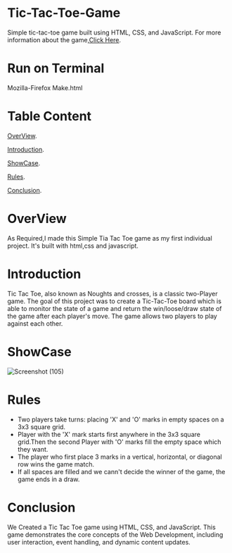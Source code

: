 # Tic-Tac-Toe-Game
Simple tic-tac-toe game built using HTML, CSS, and JavaScript. For more information about the game,[Click Here](https://en.wikipedia.org/wiki/Tic-tac-toe/).

# Run on Terminal
Mozilla-Firefox Make.html

# Table Content
[OverView](https://github.com/Sauravkr1806/Tic-Tac-Toe-Game?tab=readme-ov-file#overview).

[Introduction](https://github.com/Sauravkr1806/Tic-Tac-Toe-Game?tab=readme-ov-file#introduction).

[ShowCase](https://github.com/Sauravkr1806/Tic-Tac-Toe-Game?tab=readme-ov-file#showcase).

[Rules](https://github.com/Sauravkr1806/Tic-Tac-Toe-Game?tab=readme-ov-file#rules).

[Conclusion](https://github.com/Sauravkr1806/Tic-Tac-Toe-Game/blob/main/README.md#conclusion).
# OverView
As Required,I made this Simple Tia Tac Toe game as my first individual project. It's built with html,css and javascript.

# Introduction
Tic Tac Toe, also known as Noughts and crosses, is a classic two-Player game. The goal of this project was to create a Tic-Tac-Toe board which is able to monitor the state of a game and return the win/loose/draw state of the game after each player's move. The game allows two players to play against each other.

# ShowCase
![Screenshot (105)](https://github.com/Sauravkr1806/Tic-Tac-Toe-Game/assets/136987475/d2e95f6f-37f4-459a-b2c2-b3797bdd09e2)

# Rules
* Two players take turns: placing 'X' and 'O' marks in empty spaces on a 3x3 square grid.
* Player with the 'X' mark starts first anywhere in the 3x3 square grid.Then the second Player with 'O' marks fill the empty space which they want.
* The player who first place 3 marks in a vertical, horizontal, or diagonal row wins the game match.
* If all spaces are filled and we cann't decide the winner of the game, the game ends in a draw.

# Conclusion
We Created a Tic Tac Toe game using HTML, CSS, and JavaScript. This game demonstrates the core concepts of the Web Development, including user interaction, event handling, and dynamic content updates. 
